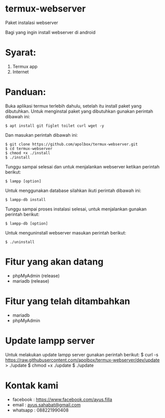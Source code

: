 # termux-webserver
Paket instalasi webserver

Bagi yang ingin install webserver di android

# Syarat:
1. Termux app
2. Internet

# Panduan:
Buka aplikasi termux terlebih dahulu, setelah itu install paket yang dibutuhkan.
Untuk menginstal paket yang dibutuhkan gunakan perintah dibawah ini:

    $ apt install git figlet toilet curl wget -y

Dan masukan perintah dibawah ini:

    $ git clone https://github.com/apolbox/termux-webserver.git
    $ cd termux-webserver
    $ chmod +x ./install
    $ ./install

Tunggu sampai selesai dan untuk menjalankan webserver ketikan perintah berikut:

    $ lampp [option]

Untuk menggunakan database silahkan ikuti perintah dibawah ini:
    
    $ lampp-db install

Tunggu sampai proses instalasi selesai, untuk menjalankan gunakan perintah berikut:

    $ lampp-db [option]

Untuk menguninstall webserver masukan perintah berikut:

    $ ./uninstall

# Fitur yang akan datang

* phpMyAdmin (release)
* mariadb (release)

# Fitur yang telah ditambahkan

* mariadb
* phpMyAdmin

# Update lampp server
Untuk melakukan update lampp server gunakan perintah berikut:
    $ curl -s https://raw.githubusercontent.com/apolbox/termux-webserver/dev/update > ./update
    $ chmod +x ./update
    $ ./update

# Kontak kami

* facebook	: https://www.facebook.com/ayus.filla
* email		: ayus.sahabat@gmail.com
* whatsapp	: 088221990408
